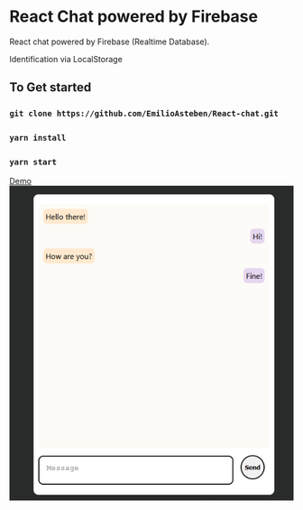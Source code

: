 # React Chat powered by Firebase

React chat powered by Firebase (Realtime Database).

Identification via LocalStorage 

## To Get started


### `git clone https://github.com/EmilioAsteben/React-chat.git`

### `yarn install`

### `yarn start`

[Demo](https://womanup-react-chat.web.app/)
![demo image](https://github.com/EmilioAsteben/React-chat/blob/main/demo.png?raw=true)

